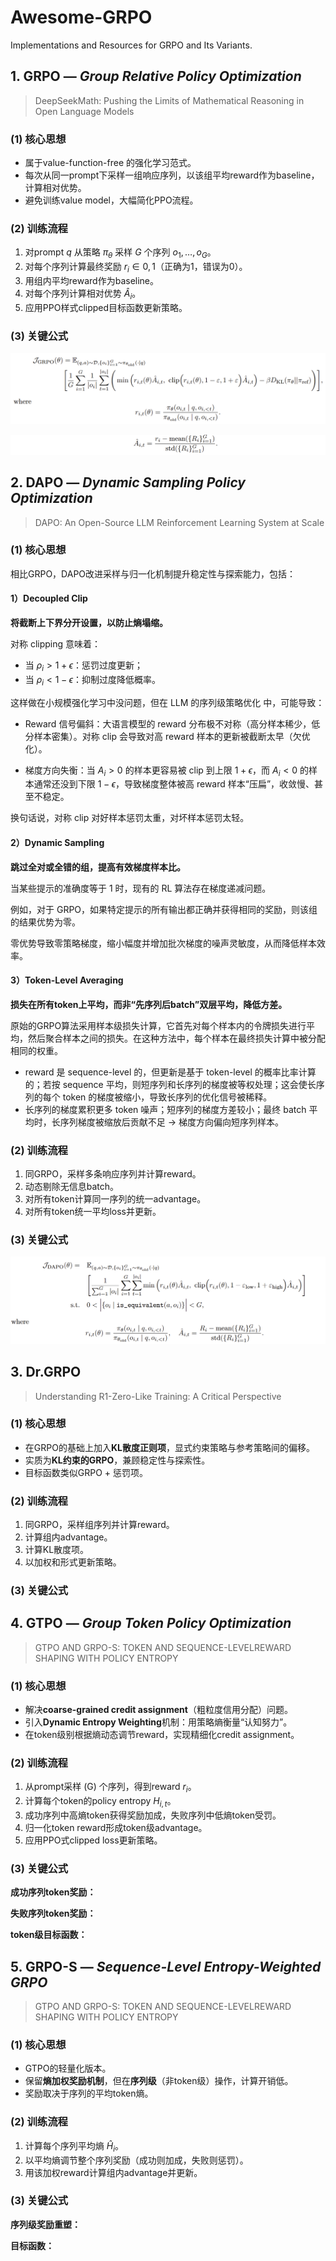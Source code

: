 # Awesome-GRPO

Implementations and Resources for GRPO and Its Variants.



## 1. GRPO — *Group Relative Policy Optimization*

> DeepSeekMath: Pushing the Limits of Mathematical Reasoning in Open Language Models

### (1) 核心思想

* 属于value-function-free 的强化学习范式。
* 每次从同一prompt下采样一组响应序列，以该组平均reward作为baseline，计算相对优势。
* 避免训练value model，大幅简化PPO流程。

### (2) 训练流程

1. 对prompt $q$ 从策略 $\pi_\theta$ 采样 $G$ 个序列 ${o_1, …, o_G}$。
2. 对每个序列计算最终奖励 $r_i \in {0,1}$（正确为1，错误为0）。
3. 用组内平均reward作为baseline。
4. 对每个序列计算相对优势 $\hat{A}_i$。
5. 应用PPO样式clipped目标函数更新策略。

### (3) 关键公式

![image-20251015112057918](.\Image\image-20251015112057918.png)

![image-20251015112139988](.\Image\image-20251015112139988.png)



## 2. DAPO — *Dynamic Sampling Policy Optimization*

> DAPO: An Open-Source LLM Reinforcement Learning System at Scale

### (1) 核心思想

相比GRPO，DAPO改进采样与归一化机制提升稳定性与探索能力，包括：

#### 1）**Decoupled Clip**

**将截断上下界分开设置，以防止熵塌缩。**

对称 clipping 意味着：

* 当 $\rho_i > 1+\epsilon$：惩罚过度更新；
* 当 $\rho_i < 1-\epsilon$：抑制过度降低概率。

这样做在小规模强化学习中没问题，但在 LLM 的序列级策略优化 中，可能导致：

- Reward 信号偏斜：大语言模型的 reward 分布极不对称（高分样本稀少，低分样本密集）。对称 clip 会导致对高 reward 样本的更新被截断太早（欠优化）。

- 梯度方向失衡：当 $A_i > 0$ 的样本更容易被 clip 到上限 $1+\epsilon$，而 $A_i < 0$ 的样本通常还没到下限 $1-\epsilon$，导致梯度整体被高 reward 样本“压扁”，收敛慢、甚至不稳定。

换句话说，对称 clip 对好样本惩罚太重，对坏样本惩罚太轻。

#### **2）Dynamic Sampling**

**跳过全对或全错的组，提高有效梯度样本比。**

当某些提示的准确度等于 1 时，现有的 RL 算法存在梯度递减问题。

例如，对于 GRPO，如果特定提示的所有输出都正确并获得相同的奖励，则该组的结果优势为零。

零优势导致零策略梯度，缩小幅度并增加批次梯度的噪声灵敏度，从而降低样本效率。

#### **3）Token-Level Averaging**

**损失在所有token上平均，而非“先序列后batch”双层平均，降低方差。**

原始的GRPO算法采用样本级损失计算，它首先对每个样本内的令牌损失进行平均，然后聚合样本之间的损失。在这种方法中，每个样本在最终损失计算中被分配相同的权重。

- reward 是 sequence-level 的，但更新是基于 token-level 的概率比率计算的；若按 sequence 平均，则短序列和长序列的梯度被等权处理；这会使长序列的每个 token 的梯度被缩小，导致长序列的优化信号被稀释。
- 长序列的梯度累积更多 token 噪声；短序列的梯度方差较小；最终 batch 平均时，长序列梯度被缩放后贡献不足 → 梯度方向偏向短序列样本。



### (2) 训练流程

1. 同GRPO，采样多条响应序列并计算reward。
2. 动态剔除无信息batch。
3. 对所有token计算同一序列的统一advantage。
4. 对所有token统一平均loss并更新。

### (3) 关键公式

![image-20251015112201428](.\Image\image-20251015112201428.png)





## 3. Dr.GRPO

> Understanding R1-Zero-Like Training: A Critical Perspective

### (1) 核心思想

* 在GRPO的基础上加入**KL散度正则项**，显式约束策略与参考策略间的偏移。
* 实质为**KL约束的GRPO**，兼顾稳定性与探索性。
* 目标函数类似GRPO + 惩罚项。

### (2) 训练流程

1. 同GRPO，采样组序列并计算reward。
2. 计算组内advantage。
3. 计算KL散度项。
4. 以加权和形式更新策略。

### (3) 关键公式








## 4. GTPO — *Group Token Policy Optimization*

> GTPO AND GRPO-S: TOKEN AND SEQUENCE-LEVELREWARD SHAPING WITH POLICY ENTROPY

### (1) 核心思想

* 解决**coarse-grained credit assignment**（粗粒度信用分配）问题。
* 引入**Dynamic Entropy Weighting**机制：用策略熵衡量“认知努力”。
* 在token级别根据熵动态调节reward，实现精细化credit assignment。

### (2) 训练流程

1. 从prompt采样 (G) 个序列，得到reward $r_i$。
2. 计算每个token的policy entropy $H_{i,t}$。
3. 成功序列中高熵token获得奖励加成，失败序列中低熵token受罚。
4. 归一化token reward形成token级advantage。
5. 应用PPO式clipped loss更新策略。

### (3) 关键公式

**成功序列token奖励：**


**失败序列token奖励：**

**token级目标函数：**






## 5. GRPO-S — *Sequence-Level Entropy-Weighted GRPO*

> GTPO AND GRPO-S: TOKEN AND SEQUENCE-LEVELREWARD SHAPING WITH POLICY ENTROPY

### (1) 核心思想

* GTPO的轻量化版本。
* 保留**熵加权奖励机制**，但在**序列级**（非token级）操作，计算开销低。
* 奖励取决于序列的平均token熵。

### (2) 训练流程

1. 计算每个序列平均熵 $\hat{H}_i$。
2. 以平均熵调节整个序列奖励（成功则加成，失败则惩罚）。
3. 用该加权reward计算组内advantage并更新。

### (3) 关键公式

**序列级奖励重塑：**

**目标函数：**

## 





